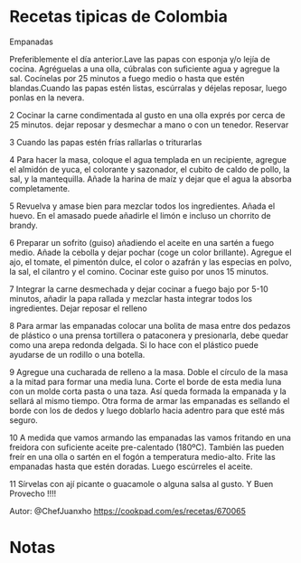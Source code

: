 # Recetas tipicas de Colombia 

Empanadas

Preferiblemente el día anterior.Lave las papas con esponja y/o lejía de cocina. Agréguelas a una olla, cúbralas con suficiente agua y agregue la sal. Cocínelas por 25 minutos a fuego medio o hasta que estén blandas.Cuando las papas estén listas, escúrralas y déjelas reposar, luego ponlas en la nevera.

2
Cocinar la carne condimentada al gusto en una olla exprés por cerca de 25 minutos. dejar reposar y desmechar a mano o con un tenedor. Reservar

3
Cuando las papas estén frías rallarlas o triturarlas

4
Para hacer la masa, coloque el agua templada en un recipiente, agregue el almidón de yuca, el colorante y sazonador, el cubito de caldo de pollo, la sal, y la mantequilla. Añade la harina de maíz y dejar que el agua la absorba completamente.

5
Revuelva y amase bien para mezclar todos los ingredientes. Añada el huevo. En el amasado puede añadirle el limón e incluso un chorrito de brandy.

6
Preparar un sofrito (guiso) añadiendo el aceite en una sartén a fuego medio. Añade la cebolla y dejar pochar (coge un color brillante). Agregue el ajo, el tomate, el pimentón dulce, el color o azafrán y las especias en polvo, la sal, el cilantro y el comino. Cocinar este guiso por unos 15 minutos.

7
Integrar la carne desmechada y dejar cocinar a fuego bajo por 5-10 minutos, añadir la papa rallada y mezclar hasta integrar todos los ingredientes. Dejar reposar el relleno

8
Para armar las empanadas colocar una bolita de masa entre dos pedazos de plástico o una prensa tortillera o pataconera y presionarla, debe quedar como una arepa redonda delgada. Si lo hace con el plástico puede ayudarse de un rodillo o una botella.

9
Agregue una cucharada de relleno a la masa. Doble el círculo de la masa a la mitad para formar una media luna. Corte el borde de esta media luna con un molde corta pasta o una taza. Así queda formada la empanada y la sellará al mismo tiempo. Otra forma de armar las empanadas es sellando el borde con los de dedos y luego doblarlo hacia adentro para que esté más seguro.

10
A medida que vamos armando las empanadas las vamos fritando en una freidora con suficiente aceite pre-calentado (180ºC). También las pueden freír en una olla o sartén en el fogón a temperatura medio-alto. Frite las empanadas hasta que estén doradas. Luego escúrreles el aceite.

11
Sírvelas con ají picante o guacamole o alguna salsa al gusto. Y Buen Provecho !!!! 

Autor: @ChefJuanxho https://cookpad.com/es/recetas/670065


# Notas
